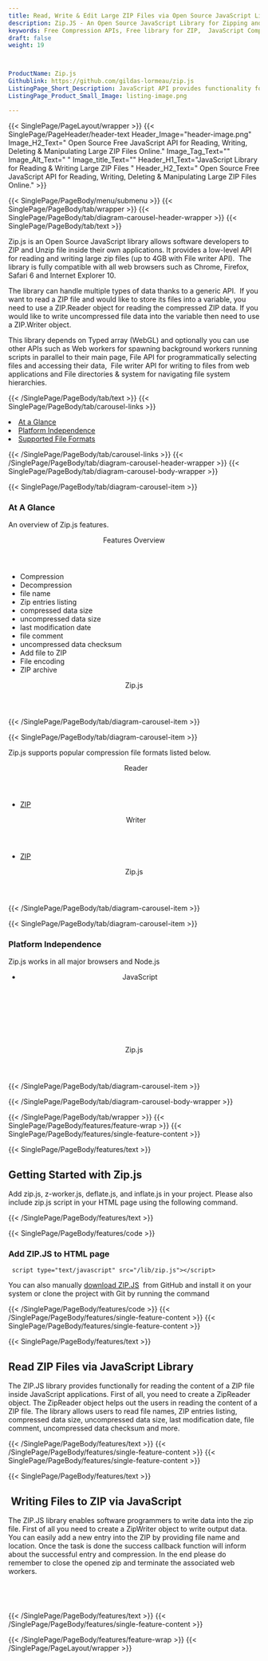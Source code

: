 ```yaml
---
title: Read, Write & Edit Large ZIP Files via Open Source JavaScript Library
description: Zip.JS - An Open Source JavaScript Library for Zipping and Unzipping Files. Read, write, delete & extract content of large ZIP files via JavaScript API.
keywords: Free Compression APIs, Free library for ZIP,  JavaScript Compression, JavaScript compression API, compress files in JavaScript, decompress files JavaScript,  JavaScript Archive, JavaScript 7-zip, JavaScript GZip library, JavaScript  BZip2, JavaScript Zip programming, JavaScript TAR, create  ZIP archive, JavaScript compression Library, Open Source JavaScript Library
draft: false
weight: 19



ProductName: Zip.js
Githublink: https://github.com/gildas-lormeau/zip.js
ListingPage_Short_Description: JavaScript API provides functionality for reading, writing & manipulate large ZIP files inside web applications.
ListingPage_Product_Small_Image: listing-image.png 

---
```


{{< SinglePage/PageLayout/wrapper >}}
{{< SinglePage/PageHeader/header-text
Header_Image="header-image.png"
Image_H2_Text=" Open Source Free JavaScript API for Reading, Writing, Deleting & Manipulating Large ZIP Files Online."
Image_Tag_Text=""
Image_Alt_Text=" "
Image_title_Text=""
Header_H1_Text="JavaScript Library for Reading & Writing Large ZIP Files "
Header_H2_Text=" Open Source Free JavaScript API for Reading, Writing, Deleting & Manipulating Large ZIP Files Online." >}}

{{< SinglePage/PageBody/menu/submenu >}}
{{< SinglePage/PageBody/tab/wrapper >}}
{{< SinglePage/PageBody/tab/diagram-carousel-header-wrapper >}}
{{< SinglePage/PageBody/tab/text >}}



<p>Zip.js is an Open Source JavaScript library allows software developers to ZIP and Unzip file inside their own applications. It provides a low-level API for reading and writing large zip files (up to 4GB with File writer API).  The library is fully compatible with all web browsers such as Chrome, Firefox, Safari 6 and Internet Explorer 10.</p>
<p>The library can handle multiple types of data thanks to a generic API.  If you want to read a ZIP file and would like to store its files into a variable, you need to use a ZIP.Reader object for reading the compressed ZIP data. If you would like to write uncompressed file data into the variable then need to use a ZIP.Writer object.</p>
<p>This library depends on Typed array (WebGL) and optionally you can use other APIs such as Web workers for spawning background workers running scripts in parallel to their main page, File API for programmatically selecting files and accessing their data,  File writer API for writing to files from web applications and File directories & system for navigating file system hierarchies.</p>

{{< /SinglePage/PageBody/tab/text >}}
{{< SinglePage/PageBody/tab/carousel-links >}}

<li data-target="#diagramcarousel" data-slide-to="0"><a href="#">At a Glance</a></li>
<li data-target="#diagramcarousel" data-slide-to="2"><a href="#">Platform Independence</a></li>
<li data-target="#diagramcarousel" data-slide-to="1"><a class="activetab" href="#">Supported File Formats</a></li>


{{< /SinglePage/PageBody/tab/carousel-links >}}
{{< /SinglePage/PageBody/tab/diagram-carousel-header-wrapper >}}
{{< SinglePage/PageBody/tab/diagram-carousel-body-wrapper >}}

{{< SinglePage/PageBody/tab/diagram-carousel-item >}}
<h3>At A Glance</h3>
<p>An overview of Zip.js features.</p>
<div class="diagram1 d1-poi">
<div class="d1-row">
<div class="d1-col d1-left"><header>Features Overview</header>
<ul>
<li>Compression</li>
<li>Decompression</li>
<li>file name</li>
<li>Zip entries listing</li>
<li>compressed data size</li>
<li>uncompressed data size</li>
<li>last modification date</li>
<li>file comment</li>
<li>uncompressed data checksum</li>
<li>Add file to ZIP</li>
<li>File encoding</li>
<li>ZIP archive</li>
</ul>
</div>
</div>
<div class="d1-logo" style="border: none;"><!--<img src='listing-image.png' alt="Compression APIs for .NET" />--><header>Zip.js</header><footer><small></small></footer></div>
<!--/logo--></div>
<!--/diagram1-->
{{< /SinglePage/PageBody/tab/diagram-carousel-item >}}

{{< SinglePage/PageBody/tab/diagram-carousel-item >}}
<p>Zip.js supports popular compression file formats listed below.</p>
<div class="diagram1 d2  d1-poi">
<div class="d1-row">
<div class="d1-col d1-left"><header><i class="fa fa-arrows-v "> </i> Reader</header>
<ul>
<li><a href="https://docs.fileformat.com/compression/zip/">ZIP</a></li>
</ul>
</div>
<!--/left-->
<div class="d1-col d1-right"><header><i class="fa  fa-long-arrow-down"> </i> Writer</header>
<ul>
<li><a href="https://docs.fileformat.com/compression/zip/">ZIP</a></li>
</ul>
</div>
<!--/right--></div>
<!--/row-->
<div class="d1-logo" style="border: none;"><!--<img src='listing-image.png' alt="Compression APIs for .NET" />--><header>Zip.js</header><footer><small></small></footer></div>
<!--/logo--></div>
<!--/diagram2-->
{{< /SinglePage/PageBody/tab/diagram-carousel-item >}}

{{< SinglePage/PageBody/tab/diagram-carousel-item >}}
<h3>Platform Independence</h3>
<p>Zip.js works in all major browsers and Node.js</p>
<div class="diagram1 d1-poi">
<div class="d1-row">
<div class="d1-col d1-left"><header>
<ul>
<li>JavaScript</li>
</ul>
</header><header> </header></div>
<!--/right--></div>
<!--/row-->
<div class="d1-logo" style="border: none;"><!--<img src='listing-image.png' alt="Compression APIs for .NET" />--><header>Zip.js</header><footer><small></small></footer></div>
<!--/logo--></div>
<!--/diagram2 -->
{{< /SinglePage/PageBody/tab/diagram-carousel-item >}}

{{< /SinglePage/PageBody/tab/diagram-carousel-body-wrapper >}}

{{< /SinglePage/PageBody/tab/wrapper >}}
{{< SinglePage/PageBody/features/feature-wrap >}}
{{< SinglePage/PageBody/features/single-feature-content >}}

{{< SinglePage/PageBody/features/text >}}
<h2 class="h2title">Getting Started with Zip.js</h2>
<p>Add zip.js, z-worker.js, deflate.js, and inflate.js in your project. Please also include zip.js script in your HTML page using the following command.</p>
{{< /SinglePage/PageBody/features/text >}}

{{< SinglePage/PageBody/features/code >}}
<h3>Add ZIP.JS to HTML page</h3>
<pre><code class="html"> script type="text/javascript" src="/lib/zip.js"&gt;&lt;/script&gt; </code></pre>

<p>You can also manually <a href="https://github.com/gildas-lormeau/zip.js.git">download ZIP.JS</a>  from GitHub and install it on your system or clone the project with Git by running the command</p>
{{< /SinglePage/PageBody/features/code >}}
{{< /SinglePage/PageBody/features/single-feature-content >}}
{{< SinglePage/PageBody/features/single-feature-content >}}

{{< SinglePage/PageBody/features/text >}}
<h2 class="h2title">Read ZIP Files via JavaScript Library</h2>
<p>The ZIP.JS library provides functionally for reading the content of a ZIP file inside JavaScript applications. First of all, you need to create a ZipReader object. The ZipReader object helps out the users in reading the content of a ZIP file. The library allows users to read file names, ZIP entries listing, compressed data size, uncompressed data size, last modification date, file comment, uncompressed data checksum and more.</p>

{{< /SinglePage/PageBody/features/text >}}
{{< /SinglePage/PageBody/features/single-feature-content >}}
{{< SinglePage/PageBody/features/single-feature-content >}}

{{< SinglePage/PageBody/features/text >}}
<h2 class="h2title"> Writing Files to ZIP via JavaScript</h2>
<p>The ZIP.JS library enables software programmers to write data into the zip file. First of all you need to create a ZipWriter object to write output data. You can easily add a new entry into the ZIP by providing file name and location. Once the task is done the success callback function will inform about the successful entry and compression. In the end please do remember to close the opened zip and terminate the associated web workers.</p>
<h2 class="h2title"> </h2>

{{< /SinglePage/PageBody/features/text >}}
{{< /SinglePage/PageBody/features/single-feature-content >}}

{{< /SinglePage/PageBody/features/feature-wrap >}}
{{< /SinglePage/PageLayout/wrapper >}}